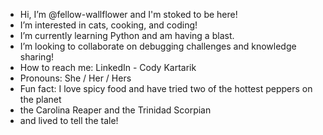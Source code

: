 - Hi, I’m @fellow-wallflower and I'm stoked to be here!
- I’m interested in cats, cooking, and coding!
- I’m currently learning Python and am having a blast.
- I’m looking to collaborate on debugging challenges and knowledge sharing!
- How to reach me: LinkedIn - Cody Kartarik
- Pronouns: She / Her / Hers
- Fun fact: I love spicy food and have tried two of the hottest peppers on the planet
-   the Carolina Reaper and the Trinidad Scorpian
-   and lived to tell the tale!

<!---
fellow-wallflower/fellow-wallflower is a ✨ special ✨ repository because its `README.md` (this file) appears on your GitHub profile.
You can click the Preview link to take a look at your changes.
--->
